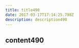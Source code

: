 ```yaml
---
title: title490
date: 2017-03-17T17:14:25.798Z
description: description490
---
```


## content490
  
